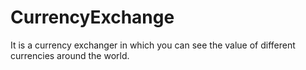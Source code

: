 # CurrencyExchange
It is a currency exchanger in which you can see the value of different currencies around the world.
